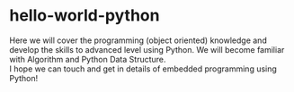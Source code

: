 # hello-world-python
Here we will cover the programming (object oriented) knowledge and develop the skills to advanced level using Python.
We will become familiar with Algorithm and Python Data Structure.  
I hope we can touch and get in details of embedded programming using Python!  
